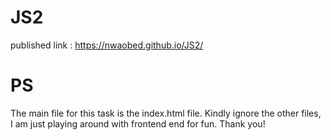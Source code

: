 # JS2
published link : https://nwaobed.github.io/JS2/

# PS
The main file for this task is the index.html file. Kindly ignore the other files, I am just playing around with frontend end for fun. Thank you!
